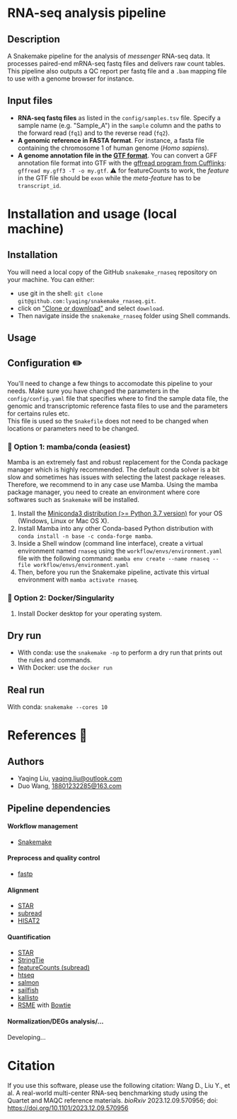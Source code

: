 # RNA-seq analysis pipeline

## Description
A Snakemake pipeline for the analysis of _messenger_ RNA-seq data. It processes paired-end mRNA-seq fastq files and delivers raw count tables. This pipeline also outputs a QC report per fastq file and a `.bam` mapping file to use with a genome browser for instance.


## Input files
* __RNA-seq fastq files__ as listed in the `config/samples.tsv` file. Specify a sample name (e.g. "Sample_A") in the `sample` column and the paths to the forward read (`fq1`) and to the reverse read (`fq2`).
* __A genomic reference in FASTA format__. For instance, a fasta file containing the chromosome 1 of human genome (*Homo sapiens*).
* __A genome annotation file in the [GTF format](https://useast.ensembl.org/info/website/upload/gff.html)__. You can convert a GFF annotation file format into GTF with the [gffread program from Cufflinks](http://ccb.jhu.edu/software/stringtie/gff.shtml): `gffread my.gff3 -T -o my.gtf`. :warning: for featureCounts to work, the _feature_ in the GTF file should be `exon` while the _meta-feature_ has to be `transcript_id`. 


# Installation and usage (local machine)

## Installation

You will need a local copy of the GitHub `snakemake_rnaseq` repository on your machine. You can either:
- use git in the shell: `git clone git@github.com:lyaqing/snakemake_rnaseq.git`.
- click on ["Clone or download"](https://github.com/lyaqing/snakemake_rnaseq/archive/master.zip) and select `download`.
- Then navigate inside the `snakemake_rnaseq` folder using Shell commands.

## Usage 

## Configuration :pencil2:
You'll need to change a few things to accomodate this pipeline to your needs. Make sure you have changed the parameters in the `config/config.yaml` file that specifies where to find the sample data file, the genomic and transcriptomic reference fasta files to use and the parameters for certains rules etc.    
This file is used so the `Snakefile` does not need to be changed when locations or parameters need to be changed.

### :round_pushpin: Option 1: mamba/conda (easiest)
Mamba is an extremely fast and robust replacement for the Conda package manager which is highly recommended. The default conda solver is a bit slow and sometimes has issues with selecting the latest package releases. Therefore, we recommend to in any case use Mamba.
Using the mamba package manager, you need to create an environment where core softwares such as `Snakemake` will be installed.
1. Install the [Miniconda3 distribution (>= Python 3.7 version)](https://docs.conda.io/en/latest/miniconda.html) for your OS (Windows, Linux or Mac OS X).
2. Install Mamba into any other Conda-based Python distribution with `conda install -n base -c conda-forge mamba`.
3. Inside a Shell window (command line interface), create a virtual environment named `rnaseq` using the `workflow/envs/environment.yaml` file with the following command: `mamba env create --name rnaseq --file workflow/envs/environment.yaml`
4. Then, before you run the Snakemake pipeline, activate this virtual environment with `mamba activate rnaseq`.


### :whale: Option 2: Docker/Singularity
1. Install Docker desktop for your operating system.


## Dry run
- With conda: use the `snakemake -np` to perform a dry run that prints out the rules and commands.
- With Docker: use the `docker run ` 

## Real run
With conda: `snakemake --cores 10`


# References :green_book:

## Authors
- Yaqing Liu, yaqing.liu@outlook.com
- Duo Wang, 18801232285@163.com


## Pipeline dependencies
#### Workflow management
* [Snakemake](https://snakemake.readthedocs.io/en/stable/)
#### Preprocess and quality control
* [fastp](https://github.com/OpenGene/fastp)
#### Alignment
* [STAR](https://github.com/alexdobin/STAR)
* [subread](http://subread.sourceforge.net/)
* [HISAT2](https://daehwankimlab.github.io/hisat2/)
#### Quantification
* [STAR](https://github.com/alexdobin/STAR)
* [StringTie](https://ccb.jhu.edu/software/stringtie/)
* [featureCounts (subread)](http://subread.sourceforge.net/)
* [htseq](https://htseq.readthedocs.io/en/latest/)
* [salmon](https://github.com/COMBINE-lab/salmon)
* [sailfish](https://sailfish.readthedocs.io/en/master/sailfish.html)
* [kallisto](https://github.com/pachterlab/kallisto)
* [RSME](https://github.com/deweylab/RSEM) with [Bowtie](https://bowtie-bio.sourceforge.net/index.shtml)
#### Normalization/DEGs analysis/...
Developing...

# Citation
If you use this software, please use the following citation:
Wang D., Liu Y., et al. A real-world multi-center RNA-seq benchmarking study using the Quartet
and MAQC reference materials. *bioRxiv* 2023.12.09.570956; doi: https://doi.org/10.1101/2023.12.09.570956